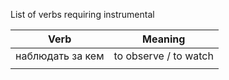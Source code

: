 List of verbs requiring instrumental

| Verb                 | Meaning                       |
|----------------------|-------------------------------|
|наблюдать за кем      | to observe / to watch         |
|                      |                               |
